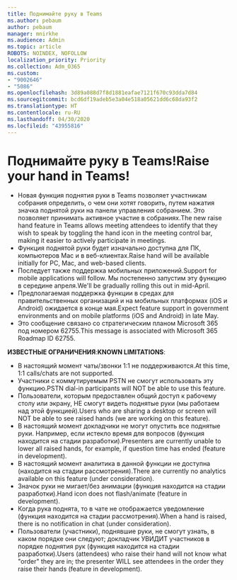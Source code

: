 ```yaml
---
title: Поднимайте руку в Teams
ms.author: pebaum
author: pebaum
manager: mnirkhe
ms.audience: Admin
ms.topic: article
ROBOTS: NOINDEX, NOFOLLOW
localization_priority: Priority
ms.collection: Adm_O365
ms.custom:
- "9002646"
- "5086"
ms.openlocfilehash: 3d89a088d7f8d1881eafae7121f670c93dda7d84
ms.sourcegitcommit: bcd6df19adeb5e3a04e518a05621dd6c68da93f2
ms.translationtype: HT
ms.contentlocale: ru-RU
ms.lasthandoff: 04/30/2020
ms.locfileid: "43955816"
---
```

# <a name="raise-your-hand-in-teams"></a><span data-ttu-id="9e22a-102">Поднимайте руку в Teams!</span><span class="sxs-lookup"><span data-stu-id="9e22a-102">Raise your hand in Teams!</span></span>

- <span data-ttu-id="9e22a-103">Новая функция поднятия руки в Teams позволяет участникам собрания определить, о чем они хотят говорить, путем нажатия значка поднятой руки на панели управления собранием. Это позволяет принимать активное участие в собраниях.</span><span class="sxs-lookup"><span data-stu-id="9e22a-103">The new raise hand feature in Teams allows meeting attendees to identify that they wish to speak by toggling the hand icon in the meeting control bar, making it easier to actively participate in meetings.</span></span>
- <span data-ttu-id="9e22a-104">Функция поднятой руки будет изначально доступна для ПК, компьютеров Mac и в веб-клиентах.</span><span class="sxs-lookup"><span data-stu-id="9e22a-104">Raise hand will be available initially for PC, Mac, and web-based clients.</span></span>
- <span data-ttu-id="9e22a-105">Последует также поддержка мобильных приложений.</span><span class="sxs-lookup"><span data-stu-id="9e22a-105">Support for mobile applications will follow.</span></span> <span data-ttu-id="9e22a-106">Мы постепенно запустим эту функцию в середине апреля.</span><span class="sxs-lookup"><span data-stu-id="9e22a-106">We'll be gradually rolling this out in mid-April.</span></span>
- <span data-ttu-id="9e22a-107">Предполагаемая поддержка функции в средах для правительственных организаций и на мобильных платформах (iOS и Android) ожидается в конце мая.</span><span class="sxs-lookup"><span data-stu-id="9e22a-107">Expect feature support in government environments and on mobile platforms (iOS and Android) in late May.</span></span>
- <span data-ttu-id="9e22a-108">Это сообщение связано со стратегическим планом Microsoft 365 под номером 62755.</span><span class="sxs-lookup"><span data-stu-id="9e22a-108">This message is associated with Microsoft 365 Roadmap ID 62755.</span></span>

<span data-ttu-id="9e22a-109">**ИЗВЕСТНЫЕ ОГРАНИЧЕНИЯ**:</span><span class="sxs-lookup"><span data-stu-id="9e22a-109">**KNOWN LIMITATIONS**:</span></span>

- <span data-ttu-id="9e22a-110">В настоящий момент чаты/звонки 1:1 не поддерживаются.</span><span class="sxs-lookup"><span data-stu-id="9e22a-110">At this time, 1:1 calls/chats are not supported.</span></span>
- <span data-ttu-id="9e22a-111">Участники с коммутируемым PSTN не смогут использовать эту функцию.</span><span class="sxs-lookup"><span data-stu-id="9e22a-111">PSTN dial-in participants will NOT be able to use this feature.</span></span>
- <span data-ttu-id="9e22a-112">Пользователи, которым предоставлен общий доступ к рабочему столу или экрану, НЕ смогут видеть поднятые руки (мы работаем над этой функцией).</span><span class="sxs-lookup"><span data-stu-id="9e22a-112">Users who are sharing a desktop or screen will NOT be able to see raised hands (we are working on this feature).</span></span>
- <span data-ttu-id="9e22a-113">В настоящий момент докладчики не могут опустить все поднятые руки. Например, если истекло время для вопросов (функция находится на стадии разработки).</span><span class="sxs-lookup"><span data-stu-id="9e22a-113">Presenters are currently unable to lower all raised hands, for example, if question time has ended (feature in development).</span></span>
- <span data-ttu-id="9e22a-114">В настоящий момент аналитика в данной функции не доступна (находится на стадии рассмотрения).</span><span class="sxs-lookup"><span data-stu-id="9e22a-114">There are currently no analytics available on this feature (under consideration).</span></span>
- <span data-ttu-id="9e22a-115">Значок руки не мигает/без анимации (функция находится на стадии разработки).</span><span class="sxs-lookup"><span data-stu-id="9e22a-115">Hand icon does not flash/animate (feature in development).</span></span>
- <span data-ttu-id="9e22a-116">Когда рука поднята, то в чате не отображается уведомление (функция находится на стадии рассмотрения).</span><span class="sxs-lookup"><span data-stu-id="9e22a-116">When a hand is raised, there is no notification in chat (under consideration).</span></span>
- <span data-ttu-id="9e22a-117">Пользователи (участники), поднявшие руки, не смогут узнать, в каком порядке они следуют; докладчик УВИДИТ участников в порядке поднятия рук (функция находится на стадии разработки).</span><span class="sxs-lookup"><span data-stu-id="9e22a-117">Users (attendees) who raise their hand will not know what "order" they are in; the presenter WILL see attendees in the order they raise their hands (feature in development).</span></span>
